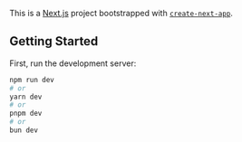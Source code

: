 This is a [Next.js](https://nextjs.org) project bootstrapped with [`create-next-app`](https://nextjs.org/docs/app/api-reference/cli/create-next-app).

## Getting Started

First, run the development server: 
 
```bash
npm run dev
# or
yarn dev
# or
pnpm dev
# or
bun dev
```

